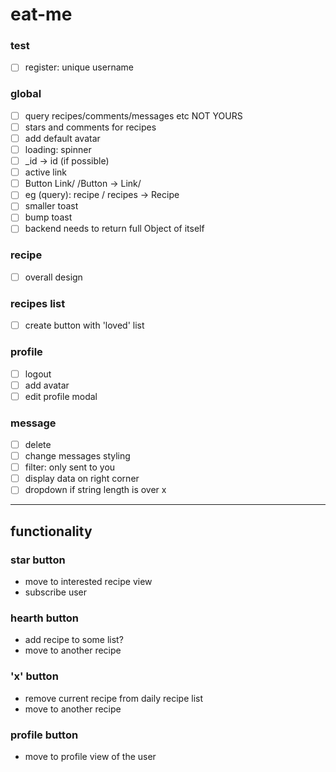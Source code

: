 # eat-me

### test
- [ ] register: unique username

### global
- [ ] query recipes/comments/messages etc NOT YOURS
- [ ] stars and comments for recipes
- [ ] add default avatar
- [ ] loading: spinner
- [ ] _id -> id (if possible)
- [ ] active link
- [ ] Button Link/ /Button -> Link/
- [ ] eg (query): recipe / recipes -> Recipe
- [ ] smaller toast
- [ ] bump toast
- [ ] backend needs to return full Object of itself

### recipe
- [ ] overall design

### recipes list 
- [ ] create button with 'loved' list

### profile
- [ ] logout
- [ ] add avatar
- [ ] edit profile modal

### message
- [ ] delete
- [ ] change messages styling
- [ ] filter: only sent to you
- [ ] display data on right corner
- [ ] dropdown if string length is over x

---------------------------------------------------
## functionality

### star button
- move to interested recipe view
- subscribe user

### hearth button
- add recipe to some list?
- move to another recipe

### 'x' button
- remove current recipe from daily recipe list
- move to another recipe

### profile button
- move to profile view of the user
